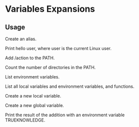 # Variables Expansions

## Usage

Create an alias.

Print hello user, where user is the current Linux user.

Add /action to the PATH.

Count the number of directories in the PATH.

List environment variables.

List all local variables and environment variables, and functions.

Create a new local variable.

Create a new global variable.

Print the result of the addition with an environment variable TRUEKNOWLEDGE.

